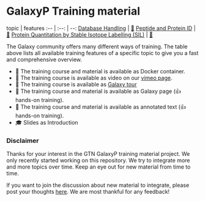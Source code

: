GalaxyP Training material
=================

topic | features
:-- | :--: | --:
[Database Handling](tutorials/database-handling.md) | [:book:](tutorials/database-handling.md)
[Peptide and Protein ID](tutorials/proteinID_SG_PS.md) | [:book:](tutorials/proteinID_SG_PS.md)
[Protein Quantitation by Stable Isotope Labelling (SIL)](tutorials/WIP_proteinQuant_SIL.md) | [:book:](tutorials/WIP_proteinQuant_SIL.md)


The Galaxy community offers many different ways of training. The table above lists all available training features of a specific topic to give you a fast and comprehensive overview.

 - :whale: The training course and material is available as Docker container.
 - :movie_camera: The training course is available as video on our [vimeo page](https://vimeo.com/galaxyproject).
 - :eyes: The training course is available as [Galaxy tour](https://github.com/galaxyproject/galaxy-tours)
 - :page_facing_up: The training course and material is available as Galaxy page (:thumbsup: hands-on training).
 - :book: The training course and material is available as annotated text (:thumbsup: hands-on training).
 - :mortar_board: Slides as Introduction
 

### Disclaimer
Thanks for your interest in the GTN GalaxyP training material project. We only recently started working on this repository. We try to integrate more and more topics over time. Keep an eye out for new material from time to time.

If you want to join the discussion about new material to integrate, please post your thoughts [here](https://github.com/galaxyproject/training-material/issues/237). We are most thankful for any feedback!